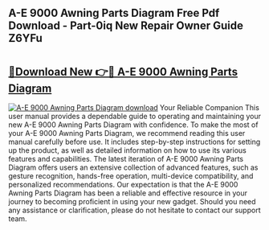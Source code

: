 ## A-E 9000 Awning Parts Diagram Free Pdf Download - Part-0iq New Repair Owner Guide Z6YFu

# <h2><a href="http://dfm6jz.blite.top/?on=A-E+9000+Awning+Parts+Diagram">🔗Download New 👉🔴 A-E 9000 Awning Parts Diagram</a></h2>

[![A-E 9000 Awning Parts Diagram download](https://i.imgur.com/lujVjoI.png)](http://dfm6jz.blite.top/?on=A-E+9000+Awning+Parts+Diagram)
Your Reliable Companion This user manual provides a dependable guide to operating and maintaining your new A-E 9000 Awning Parts Diagram with confidence. To make the most of your A-E 9000 Awning Parts Diagram, we recommend reading this user manual carefully before use. It includes step-by-step instructions for setting up the product, as well as detailed information on how to use its various features and capabilities. The latest iteration of A-E 9000 Awning Parts Diagram offers users an extensive collection of advanced features, such as gesture recognition, hands-free operation, multi-device compatibility, and personalized recommendations. Our expectation is that the A-E 9000 Awning Parts Diagram has been a reliable and effective resource in your journey to becoming proficient in using your new gadget. Should you need any assistance or clarification, please do not hesitate to contact our support team.
